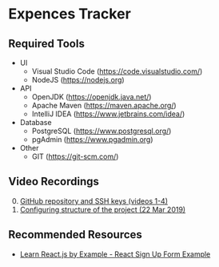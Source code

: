 # Expences Tracker
## Required Tools
- UI
  - Visual Studio Code (https://code.visualstudio.com/)
  - NodeJS (https://nodejs.org)
- API
  - OpenJDK (https://openjdk.java.net/)
  - Apache Maven (https://maven.apache.org/)
  - IntelliJ IDEA (https://www.jetbrains.com/idea/)
- Database
  - PostgreSQL (https://www.postgresql.org/)
  - pgAdmin (https://www.pgadmin.org)
- Other
  - GIT (https://git-scm.com/)
## Video Recordings
0. [GitHub repository and SSH keys (videos 1-4)](https://github.com/vvoityshyn/OOP_Labs)
1. [Configuring structure of the project (22 Mar 2019)](https://drive.google.com/drive/u/0/folders/1NbPkQVSID6iCbWGC3DI6ixfnIR9Us8hx)
## Recommended Resources
- [Learn React.js by Example - React Sign Up Form Example](https://www.youtube.com/watch?v=56E8b9prPTs)
